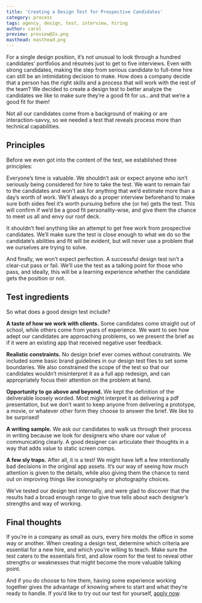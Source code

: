 ```yaml
---
title: 'Creating a Design Test for Prospective Candidates'
category: process
tags: agency, design, test, interview, hiring
author: carol
preview: preview@2x.png 
masthead: masthead.png
---
```


For a single design position, it’s not unusual to look through a hundred candidates’ portfolios and résumés just to get to five interviews. Even with strong candidates, making the step from serious candidate to full-time hire can still be an intimidating decision to make. How does a company decide that a person has the right skills and a process that will work with the rest of the team? We decided to create a design test to better analyze the candidates we like to make sure they’re a good fit for us…and that we’re a good fit for them!

Not all our candidates come from a background of making or are interaction-savvy, so we needed a test that reveals process more than technical capabilities.

## Principles

Before we even got into the content of the test, we established three principles:

Everyone’s time is valuable. We shouldn’t ask or expect anyone who isn’t seriously being considered for hire to take the test. We want to remain fair to the candidates and won’t ask for anything that we’d estimate more than a day’s worth of work. We’ll always do a proper interview beforehand to make sure both sides feel it’s worth pursuing before she (or he) gets the test. This will confirm if we’d be a good fit personality-wise, and give them the chance to meet us all and envy our roof deck.

It shouldn’t feel anything like an attempt to get free work from prospective candidates. We’ll make sure the test is close enough to what we do so the candidate’s abilities and fit will be evident, but will never use a problem that we ourselves are trying to solve.

And finally, we won’t expect perfection. A successful design test isn’t a clear-cut pass or fail. We’ll use the test as a talking point for those who pass, and ideally, this will be a learning experience whether the candidate gets the position or not.

## Test ingredients

So what does a good design test include?

**A taste of how we work with clients.** Some candidates come straight out of school, while others come from years of experience. We want to see how adept our candidates are approaching problems, so we present the brief as if it were an existing app that received negative user feedback.

**Realistic constraints.** No design brief ever comes without constraints. We included some basic brand guidelines in our design test files to set some boundaries. We also constrained the scope of the test so that our candidates wouldn’t misinterpret it as a full app redesign, and can appropriately focus their attention on the problem at hand.

**Opportunity to go above and beyond.** We kept the definition of the deliverable loosely worded. Most might interpret it as delivering a pdf presentation, but we don’t want to keep anyone from delivering a prototype, a movie, or whatever other form they choose to answer the brief. We like to be surprised!

**A writing sample.** We ask our candidates to walk us through their process in writing because we look for designers who share our value of communicating clearly. A good designer can articulate their thoughts in a way that adds value to static screen comps.

**A few sly traps.** After all, it is a test! We might have left a few intentionally bad decisions in the original app assets. It’s our way of seeing how much attention is given to the details, while also giving them the chance to nerd out on improving things like iconography or photography choices.

We’ve tested our design test internally, and were glad to discover that the results had a broad enough range to give true tells about each designer’s strengths and way of working.

## Final thoughts

If you’re in a company as small as ours, every hire molds the office in some way or another. When creating a design test, determine which criteria are essential for a new hire, and which you’re willing to teach. Make sure the test caters to the essentials first, and allow room for the test to reveal other strengths or weaknesses that might become the more valuable talking point.

And if you do choose to hire them, having some experience working together gives the advantage of knowing where to start and what they’re ready to handle. If you’d like to try out our test for yourself, [apply now](https://theartificial.recruitee.com/).
